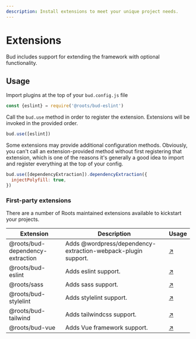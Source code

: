 ```yaml
---
description: Install extensions to meet your unique project needs.
---
```


# Extensions

Bud includes support for extending the framework with optional functionality.

## Usage

Import plugins at the top of your `bud.config.js` file

```js
const {eslint} = require('@roots/bud-eslint')
```

Call the `bud.use` method in order to register the extension. Extensions will be invoked in the provided order.

```js
bud.use([eslint])
```

Some extensions may provide additional configuration methods. Obviously, you can't call an extension-provided method without first registering that extension, which is one of the reasons it's generally a good idea to import and register everything at the top of your config.

```js
bud.use([dependencyExtraction]).dependencyExtraction({
  injectPolyfill: true,
})
```

### First-party extensions

There are a number of Roots maintained extensions available to kickstart your projects.

| Extension                        | Description                                                   | Usage                             |
| -------------------------------- | ------------------------------------------------------------- | --------------------------------- |
| @roots/bud-dependency-extraction | Adds @wordpress/dependency-extraction-webpack-plugin support. | [↗](bud-dependency-extraction.md) |
| @roots/bud-eslint                | Adds eslint support.                                          | [↗](bud-eslint.md)                |
| @roots/sass                      | Adds sass support.                                            | [↗](bud-sass.md)                  |
| @roots/bud-stylelint             | Adds stylelint support.                                       | [↗](bud-stylelint.md)             |
| @roots/bud-tailwind              | Adds tailwindcss support.                                     | [↗](bud-tailwind.md)              |
| @roots/bud-vue                   | Adds Vue framework support.                                   | [↗](bud-vue.md)                   |
